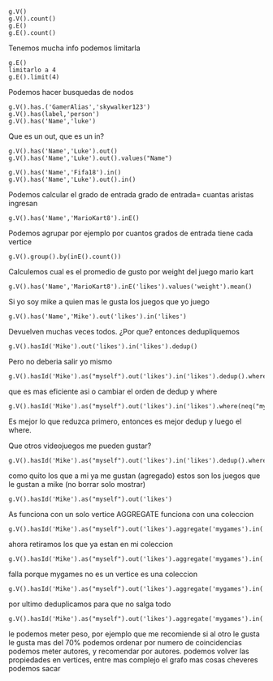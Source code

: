 

```
g.V()
g.V().count()
g.E()
g.E().count()
```

Tenemos mucha info podemos limitarla
```
g.E()
limitarlo a 4
g.E().limit(4)
```


Podemos hacer busquedas de nodos
```
g.V().has.('GamerAlias','skywalker123')
g.V().has(label,'person')
g.V().has('Name','luke')
```


Que es un out, que es un in?
```
g.V().has('Name','Luke').out()
g.V().has('Name','Luke').out().values("Name")

g.V().has('Name','Fifa18').in()
g.V().has('Name','Luke').out().in()
```



Podemos calcular el grado de entrada
grado de entrada= cuantas aristas ingresan
```
g.V().has('Name','MarioKart8').inE()
```

Podemos agrupar por ejemplo por cuantos grados de entrada tiene cada vertice
```
g.V().group().by(inE().count())
```


Calculemos cual es el promedio de gusto por weight del juego mario kart
```
g.V().has('Name','MarioKart8').inE('likes').values('weight').mean()
```


Si yo soy mike a quien mas le gusta los juegos que yo juego
```
g.V().has('Name','Mike').out('likes').in('likes')
```

Devuelven muchas veces todos. ¿Por que?
entonces dedupliquemos
```
g.V().hasId('Mike').out('likes').in('likes').dedup()
```

Pero no deberia salir yo mismo
```
g.V().hasId('Mike').as("myself").out('likes').in('likes').dedup().where(neq("myself"))
```

que es mas eficiente asi o cambiar el orden de dedup y where
```
g.V().hasId('Mike').as("myself").out('likes').in('likes').where(neq("myself")).dedup()
```

Es mejor lo que reduzca primero, entonces es mejor dedup y luego el where.


Que otros videojuegos me pueden gustar?
```
g.V().hasId('Mike').as("myself").out('likes').in('likes').dedup().where(neq("myself")).out('likes')
```

como quito los que a mi ya me gustan (agregado)
estos son los juegos que le gustan a mike (no borrar solo mostrar)
```
g.V().hasId('Mike').as("myself").out('likes')
```

As funciona con un solo vertice AGGREGATE funciona con una coleccion
```
g.V().hasId('Mike').as("myself").out('likes').aggregate('mygames').in('likes').dedup().where(neq("myself")).out('likes')
```

ahora retiramos los que ya estan en mi coleccion
```
g.V().hasId('Mike').as("myself").out('likes').aggregate('mygames').in('likes').dedup().where(neq("myself")).out('likes').where(neq('mygames'))
```

falla porque mygames no es un vertice es una coleccion
```
g.V().hasId('Mike').as("myself").out('likes').aggregate('mygames').in('likes').dedup().where(neq("myself")).out('likes').where(without('mygames'))
```

por ultimo deduplicamos para que no salga todo
```
g.V().hasId('Mike').as("myself").out('likes').aggregate('mygames').in('likes').dedup().where(neq("myself")).out('likes').dedup().where(without('mygames'))
```

le podemos meter peso, por ejemplo que me recomiende si al otro le gusta le gusta mas del 70%
podemos ordenar por numero de coincidencias
podemos meter autores, y recomendar por autores.
podemos volver las propiedades en vertices, 
entre mas complejo el grafo mas cosas cheveres podemos sacar
